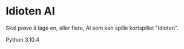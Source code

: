 # Idioten AI

Skal prøve å lage en, eller flere, AI som kan spille kortspillet "Idioten".

Python 3.10.4